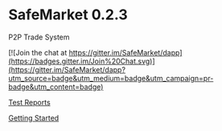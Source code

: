 # SafeMarket 0.2.3

P2P Trade System

[![Join the chat at https://gitter.im/SafeMarket/dapp](https://badges.gitter.im/Join%20Chat.svg)](https://gitter.im/SafeMarket/dapp?utm_source=badge&utm_medium=badge&utm_campaign=pr-badge&utm_content=badge)

[Test Reports](/reports/0.2.3/)

[Getting Started](https://github.com/SafeMarket/dapp/wiki/Getting-Started)